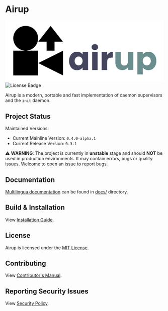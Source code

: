 # Airup
![Airup Logo](docs/artwork/airup_logo.png)
![License Badge](https://img.shields.io/badge/license-MIT-blue)

Airup is a modern, portable and fast implementation of daemon supervisors and the `init` daemon.

## Project Status
Maintained Versions:
 - Current Mainline Version: `0.4.0-alpha.1`
 - Current Release Version: `0.3.1`

⚠️ **WARNING**: The project is currently in **unstable** stage and should **NOT** be used in production environments. It may contain
errors, bugs or quality issues. Welcome to open an issue to report bugs.

## Documentation
[Multilingua documentation](docs/README.md) can be found in [docs/](docs/) directory.

## Build & Installation
View [Installation Guide](INSTALL.md).

## License
Airup is licensed under the [MIT License](LICENSE).

## Contributing
View [Contributor's Manual](CONTRIBUTING.md).

## Reporting Security Issues
View [Security Policy](SECURITY.md).